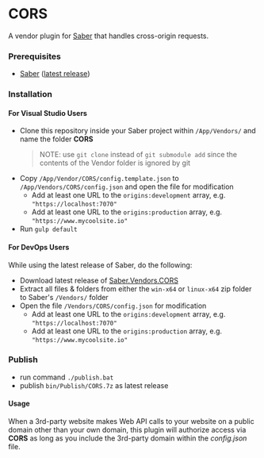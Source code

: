 # CORS
A vendor plugin for [Saber](https://saber.datasilk.io) that handles cross-origin requests.

### Prerequisites
* [Saber](https://saber.datasilk.io) ([latest release](https://github.com/Datasilk/Saber/releases))

### Installation
#### For Visual Studio Users
* Clone this repository inside your Saber project within `/App/Vendors/` and name the folder **CORS**
	> NOTE: use `git clone` instead of `git submodule add` since the contents of the Vendor folder is ignored by git
* Copy `/App/Vendor/CORS/config.template.json` to `/App/Vendors/CORS/config.json` and open the file for modification
	* Add at least one URL to the `origins:development` array, e.g. `"https://localhost:7070"`
    * Add at least one URL to the `origins:production` array, e.g. `"https://www.mycoolsite.io"`
* Run `gulp default`

#### For DevOps Users
While using the latest release of Saber, do the following:
* Download latest release of [Saber.Vendors.CORS](https://github.com/Datasilk/Saber-CORS/releases)
* Extract all files & folders from either the `win-x64` or `linux-x64` zip folder to Saber's `/Vendors/` folder
* Open the file `/Vendors/CORS/config.json` for modification
	* Add at least one URL to the `origins:development` array, e.g. `"https://localhost:7070"`
    * Add at least one URL to the `origins:production` array, e.g. `"https://www.mycoolsite.io"`

### Publish
* run command `./publish.bat`
* publish `bin/Publish/CORS.7z` as latest release

#### Usage
When a 3rd-party website makes Web API calls to your website on a public domain other than your own domain, this plugin will authorize access via **CORS** as long as you include the 3rd-party domain within the *config.json* file.